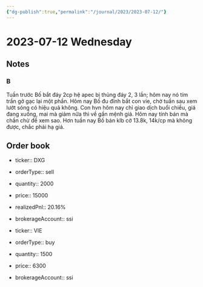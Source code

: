 ```yaml
---
{"dg-publish":true,"permalink":"/journal/2023/2023-07-12/"}
---
```


# 2023-07-12 Wednesday

## Notes

### B

Tuần trước Bố bắt đáy 2cp hệ apec bị thủng đáy 2, 3 lần; hôm nay nó tím trần gở gạc lại một phần.
Hôm nay Bố đu đỉnh bắt con vie, chờ tuần sau xem lướt sóng có hiệu quả không.
Con hvn hôm nay chỉ giao dịch buổi chiều, giá đang xuống, mai mà giảm nữa thì về gần mệnh giá. Hôm nay tính bán mà chần chừ để xem sao.
Hơn tuần nay Bố bán klb cở 13.8k, 14k/cp mà không được, chắc phải hạ giá.

## Order book

- ticker:: DXG
- orderType:: sell
- quantity:: 2000
- price:: 15000
- realizedPnl:: 20.16%
- brokerageAccount:: ssi

- ticker:: VIE
- orderType:: buy
- quantity:: 1500
- price:: 6300 
- brokerageAccount:: ssi
